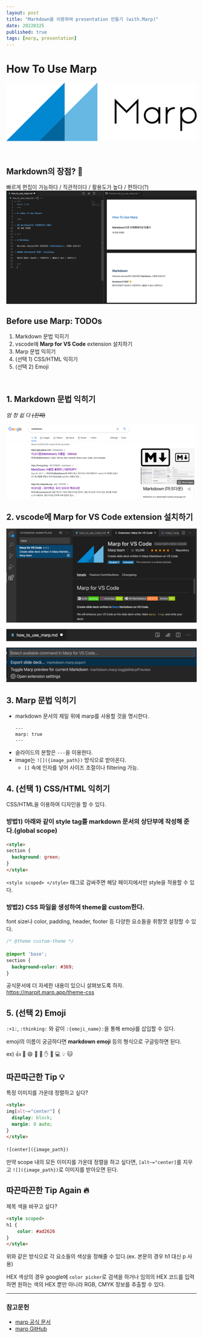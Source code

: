 ```yaml
---
layout: post
title: "Markdown을 이용하여 presentation 만들기 (with.Marp)"
date: 20220325
published: true
tags: [marp, presentation]
---
```


# **How To Use Marp**

![](/assets/images/marp/marp.svg)

<br>

## Markdown의 장점? :thinking:

빠르게 편집이 가능하다 / 직관적이다 / 활용도가 높다 / 편하다(?)
![](/assets/images/marp/marp_1.png)

## Before use Marp: TODOs

1. Markdown 문법 익히기
2. vscode에 **Marp for VS Code** extension 설치하기
3. Marp 문법 익히기
4. (선택 1) CSS/HTML 익히기
5. (선택 2) Emoji

<br>

## 1. Markdown 문법 익히기

*엄 청 쉽 다 ~~(진짜)~~*

![](/assets/images/marp/marp_5.png)


## 2. vscode에 **Marp for VS Code** extension 설치하기

![](/assets/images/marp/marp_2.png)

![](/assets/images/marp/marp_3.png)

![](/assets/images/marp/marp_4.png)


## 3. Marp 문법 익히기

- markdown 문서의 제일 위에 marp를 사용할 것을 명시한다.
    ```
    ---
    marp: true
    ---
    ```
- 슬라이드의 분할은 `---`을 이용한다.
- image는 `![]({image_path})` 방식으로 받아온다.
  - `[]` 속에 인자를 넣어 사이즈 조절이나 filtering 가능.

## 4. (선택 1) CSS/HTML 익히기

CSS/HTML을 이용하여 디자인을 할 수 있다. 

### 방법1) 아래와 같이 style tag를 markdown 문서의 상단부에 작성해 준다.(global scope)
```html
<style>
section {
  background: green;
}
</style>
```
`<style scoped> </style>` 태그로 감싸주면 해당 페이지에서만 style을 적용할 수 있다.


### 방법2) CSS 파일을 생성하여 theme을 custom한다. 

font size나 color, padding, header, footer 등 다양한 요소들을 취항껏 설정할 수 있다.
```css
/* @theme custom-theme */

@import 'base';
section {
  background-color: #369;
}
```
공식문서에 더 자세한 내용이 있으니 살펴보도록 하자.
https://marpit.marp.app/theme-css

## 5. (선택 2) Emoji

`:+1:`, `:thinking:` 와 같이 `:{emoji_name}:`을 통해 emoji를 삽입할 수 있다. 

emoji의 이름이 궁금하다면 **markdown emoji** 등의 형식으로 구글링하면 된다.

ex) :+1: :thinking: :smile: :eyes: :tada: :hand: :pray: :computer: :bulb: :cat:


## 따끈따근한 Tip :bulb:

특정 이미지를 가운데 정렬하고 싶다?
```html
<style>
img[alt~="center"] {
  display: block;
  margin: 0 auto;
}
</style>

![center]({image_path})
```
만약 scope 내의 모든 이미지를 가운데 정렬을 하고 싶다면, `[alt~="center]`를 지우고 `![]({image_path})`로 이미지를 받아오면 된다.

## 따끈따끈한 Tip Again :fire:

제목 색을 바꾸고 싶다?
```html
<style scoped>
h1 {
    color: #ad2626
}
</style>
```
위와 같은 방식으로 각 요소들의 색상을 정해줄 수 있다.(ex. 본문의 경우 h1 대신 p 사용)

HEX 색상의 경우 google에 `color picker`로 검색을 하거나 임의의 HEX 코드를 입력하면 원하는 색의 HEX 뿐만 아니라 RGB, CMYK 정보를 추출할 수 있다.

<hr>

### 참고문헌

- [marp 공식 문서](https://marpit.marp.app/)
- [marp GitHub](https://github.com/marp-team/marp-vscode)